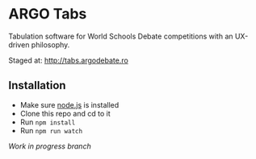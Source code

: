 ARGO Tabs
=================
Tabulation software for World Schools Debate competitions with an UX-driven philosophy.

Staged at:
http://tabs.argodebate.ro

Installation
-----------------
- Make sure [node.js](http://nodejs.org) is installed
- Clone this repo and cd to it
- Run `npm install`
- Run `npm run watch`

*Work in progress branch*
